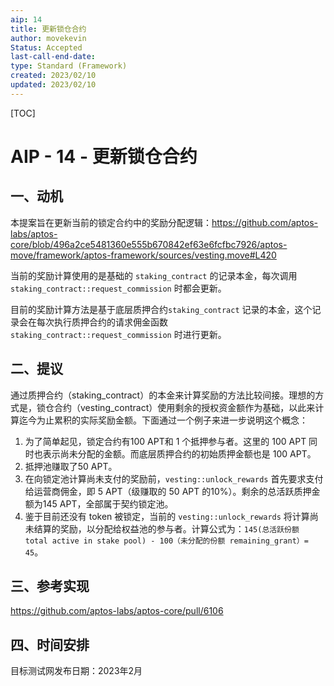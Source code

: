 ```yaml
---
aip: 14
title: 更新锁仓合约
author: movekevin
Status: Accepted
last-call-end-date:
type: Standard (Framework)
created: 2023/02/10
updated: 2023/02/10
---
```


[TOC]

# AIP - 14 - 更新锁仓合约

## 一、动机

本提案旨在更新当前的锁定合约中的奖励分配逻辑：https://github.com/aptos-labs/aptos-core/blob/496a2ce5481360e555b670842ef63e6fcfbc7926/aptos-move/framework/aptos-framework/sources/vesting.move#L420

当前的奖励计算使用的是基础的  `staking_contract` 的记录本金，每次调用 `staking_contract::request_commission` 时都会更新。

目前的奖励计算方法是基于底层质押合约`staking_contract` 记录的本金，这个记录会在每次执行质押合约的请求佣金函数`staking_contract::request_commission` 时进行更新。

## 二、提议

通过质押合约（staking_contract）的本金来计算奖励的方法比较间接。理想的方式是，锁仓合约（vesting_contract）使用剩余的授权资金额作为基础，以此来计算迄今为止累积的实际奖励金额。下面通过一个例子来进一步说明这个概念：

1. 为了简单起见，锁定合约有100 APT和 1 个抵押参与者。这里的 100 APT 同时也表示尚未分配的金额。而底层质押合约的初始质押金额也是 100 APT。
2. 抵押池赚取了50 APT。
3. 在向锁定池计算尚未支付的奖励前，`vesting::unlock_rewards` 首先要求支付给运营商佣金，即 5 APT（级赚取的 50 APT 的10%）。剩余的总活跃质押金额为145 APT，全部属于契约锁定池。
4. 鉴于目前还没有 token 被锁定，当前的 `vesting::unlock_rewards`  将计算尚未结算的奖励，以分配给权益池的参与者。计算公式为：`145(总活跃份额 total active in stake pool) - 100（未分配的份额 remaining_grant）= 45`。

## 三、参考实现

https://github.com/aptos-labs/aptos-core/pull/6106

## 四、时间安排

目标测试网发布日期：2023年2月